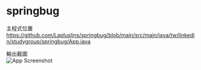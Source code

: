 # springbug

主程式位置
https://github.com/LaplusIjns/springbug/blob/main/src/main/java/tw/linkedin/studygroup/springbug/App.java

輸出截圖 
<br />
![App Screenshot](https://github.com/LaplusIjns/springbug/blob/main/src/main/resources/demo1.png)
